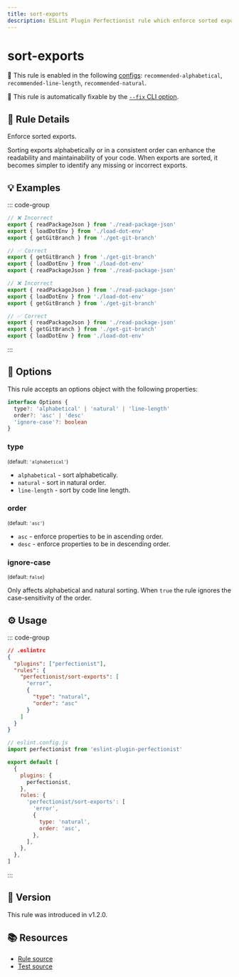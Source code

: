 ```yaml
---
title: sort-exports
description: ESLint Plugin Perfectionist rule which enforce sorted exports
---
```


# sort-exports

💼 This rule is enabled in the following [configs](/configs/): `recommended-alphabetical`, `recommended-line-length`, `recommended-natural`.

🔧 This rule is automatically fixable by the [`--fix` CLI option](https://eslint.org/docs/latest/user-guide/command-line-interface#--fix).

<!-- end auto-generated rule header -->

## 📖 Rule Details

Enforce sorted exports.

Sorting exports alphabetically or in a consistent order can enhance the readability and maintainability of your code. When exports are sorted, it becomes simpler to identify any missing or incorrect exports.

## 💡 Examples

::: code-group

<!-- prettier-ignore -->
```js [Alphabetical and Natural Sorting]
// ❌ Incorrect
export { readPackageJson } from './read-package-json'
export { loadDotEnv } from './load-dot-env'
export { getGitBranch } from './get-git-branch'

// ✅ Correct
export { getGitBranch } from './get-git-branch'
export { loadDotEnv } from './load-dot-env'
export { readPackageJson } from './read-package-json'
```

<!-- prettier-ignore -->
```js [Sorting by Line Length]
// ❌ Incorrect
export { readPackageJson } from './read-package-json'
export { loadDotEnv } from './load-dot-env'
export { getGitBranch } from './get-git-branch'

// ✅ Correct
export { readPackageJson } from './read-package-json'
export { getGitBranch } from './get-git-branch'
export { loadDotEnv } from './load-dot-env'
```

:::

## 🔧 Options

This rule accepts an options object with the following properties:

```ts
interface Options {
  type?: 'alphabetical' | 'natural' | 'line-length'
  order?: 'asc' | 'desc'
  'ignore-case'?: boolean
}
```

### type

<sub>(default: `'alphabetical'`)</sub>

- `alphabetical` - sort alphabetically.
- `natural` - sort in natural order.
- `line-length` - sort by code line length.

### order

<sub>(default: `'asc'`)</sub>

- `asc` - enforce properties to be in ascending order.
- `desc` - enforce properties to be in descending order.

### ignore-case

<sub>(default: `false`)</sub>

Only affects alphabetical and natural sorting. When `true` the rule ignores the case-sensitivity of the order.

## ⚙️ Usage

::: code-group

```json [Legacy Config]
// .eslintrc
{
  "plugins": ["perfectionist"],
  "rules": {
    "perfectionist/sort-exports": [
      "error",
      {
        "type": "natural",
        "order": "asc"
      }
    ]
  }
}
```

```js [Flat Config]
// eslint.config.js
import perfectionist from 'eslint-plugin-perfectionist'

export default [
  {
    plugins: {
      perfectionist,
    },
    rules: {
      'perfectionist/sort-exports': [
        'error',
        {
          type: 'natural',
          order: 'asc',
        },
      ],
    },
  },
]
```

:::

## 🚀 Version

This rule was introduced in v1.2.0.

## 📚 Resources

- [Rule source](https://github.com/azat-io/eslint-plugin-perfectionist/blob/main/rules/sort-exports.ts)
- [Test source](https://github.com/azat-io/eslint-plugin-perfectionist/blob/main/test/sort-exports.test.ts)
